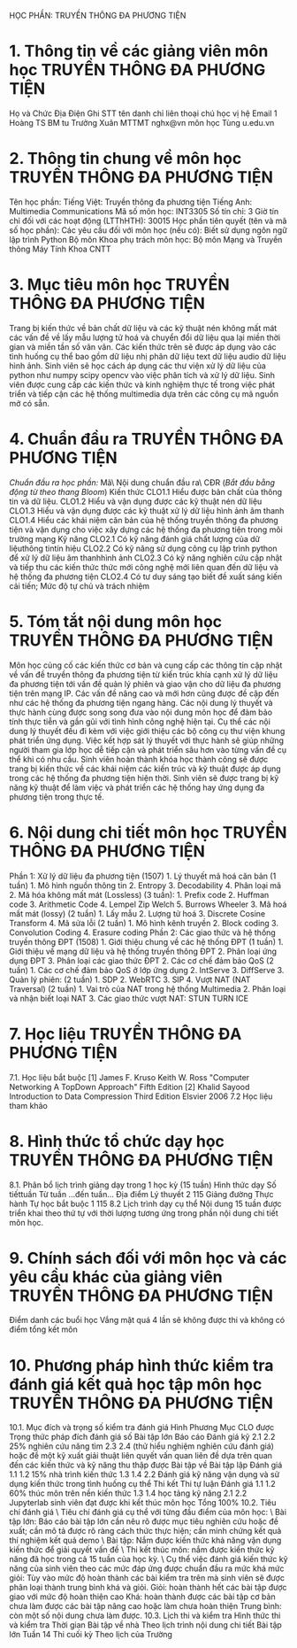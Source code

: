 HỌC PHẦN: TRUYỀN THÔNG ĐA PHƯƠNG TIỆN 
# 1. Thông tin về các giảng viên môn học TRUYỀN THÔNG ĐA PHƯƠNG TIỆN 
Họ và Chức Địa Điện Ghi STT tên danh chỉ liên thoại chú học vị hệ Email 1 Hoàng TS BM tu Trưởng Xuân MTTMT nghx\@vn môn học Tùng u.edu.vn 
# 2. Thông tin chung về môn học TRUYỀN THÔNG ĐA PHƯƠNG TIỆN 
Tên học phần: Tiếng Việt: Truyền thông đa phương tiện Tiếng Anh: Multimedia Communications Mã số môn học: INT3305 Số tín chỉ: 3 Giờ tín chỉ đối với các hoạt động (LTThHTH): 30015 Học phần tiên quyết (tên và mã số học phần): Các yêu cầu đối với môn học (nếu có): Biết sử dụng ngôn ngữ lập trình Python Bộ môn Khoa phụ trách môn học: Bộ môn Mạng và Truyền thông Máy Tính Khoa CNTT 
# 3. Mục tiêu môn học TRUYỀN THÔNG ĐA PHƯƠNG TIỆN 
Trang bị kiến thức về bản chất dữ liệu và các kỹ thuật nén không mất mát các vấn đề về lấy mẫu lượng tử hoá và chuyển đổi dữ liệu qua lại miền thời gian và miền tần số vân vân. Các kiến thức trên sẽ được áp dụng vào các tình huống cụ thể bao gồm dữ liệu nhị phân dữ liệu text dữ liệu audio dữ liệu hình ảnh. Sinh viên sẽ học cách áp dụng các thư viện xử lý dữ liệu của python như numpy scipy opencv vào việc phân tích và xử lý dữ liệu. Sinh viên được cung cấp các kiến thức và kinh nghiệm thực tế trong việc phát triển và tiếp cận các hệ thống multimedia dựa trên các công cụ mã nguồn mở có sẵn.
# 4. Chuẩn đầu ra TRUYỀN THÔNG ĐA PHƯƠNG TIỆN 
*Chuẩn đầu ra học phần:* Mã\ Nội dung chuẩn đầu ra\ CĐR (*Bắt đầu bằng động từ theo thang Bloom*) Kiến thức CLO1.1 Hiểu được bản chất của thông tin và dữ liệu. CLO1.2 Hiểu và vận dụng được các kỹ thuật nén dữ liệu CLO1.3 Hiểu và vận dụng được các kỹ thuật xử lý dữ liệu hình ảnh âm thanh CLO1.4 Hiểu các khái niệm căn bản của hệ thống truyền thông đa phương tiện và vận dụng cho việc xây dựng các hệ thống đa phương tiện trong môi trường mạng Kỹ năng CLO2.1 Có kỹ năng đánh giá chất lượng của dữ liệuthông tintín hiệu CLO2.2 Có kỹ năng sử dụng công cụ lập trình python để xử lý dữ liệu âm thanhhình ảnh CLO2.3 Có kỹ năng nghiên cứu cập nhật và tiếp thu các kiến thức thức mới công nghệ mới liên quan đến dữ liệu và hệ thống đa phương tiện CLO2.4 Có tư duy sáng tạo biết đề xuất sáng kiến cải tiến; Mức độ tự chủ và trách nhiệm
# 5. Tóm tắt nội dung môn học TRUYỀN THÔNG ĐA PHƯƠNG TIỆN 
Môn học củng cố các kiến thức cơ bản và cung cấp các thông tin cập nhật về vấn đề truyền thông đa phương tiện từ kiến trúc khía cạnh xử lý dữ liệu đa phương tiện tới vấn đề quản lý phiên và giao vận cho dữ liệu đa phương tiện trên mạng IP. Các vấn đề nâng cao và mới hơn cũng được đề cập đến như các hệ thống đa phương tiện ngang hàng. Các nội dung lý thuyết và thực hành cùng được song song đưa vào nội dung môn học để đảm bảo tính thực tiễn và gần gũi với tình hình công nghệ hiện tại. Cụ thể các nội dung lý thuyết đều đi kèm với việc giới thiệu các bộ công cụ thư viện khung phát triển ứng dụng. Việc kết hợp sát lý thuyết với thực hành sẽ giúp những người tham gia lớp học dễ tiếp cận và phát triển sâu hơn vào từng vấn đề cụ thể khi có nhu cầu. Sinh viên hoàn thành khóa học thành công sẽ được trang bị kiến thức về các khái niệm các kiến trúc và kỹ thuật được áp dụng trong các hệ thống đa phương tiện hiện thời. Sinh viên sẽ được trang bị kỹ năng kỹ thuật để làm việc và phát triển các hệ thống hay ứng dụng đa phương tiện trong thực tế.
# 6. Nội dung chi tiết môn học TRUYỀN THÔNG ĐA PHƯƠNG TIỆN 
Phần 1: Xử lý dữ liệu đa phương tiện (1507) 1. Lý thuyết mã hoá căn bản (1 tuần) 1. Mô hình nguồn thông tin 2. Entropy 3. Decodability 4. Phân loại mã 2. Mã hóa không mất mát (Lossless) (3 tuần): 1. Prefix code 2. Huffman code 3. Arithmetic Code 4. Lempel Zip Welch 5. Burrows Wheeler 3. Mã hoá mất mát (lossy) (2 tuần) 1. Lấy mẫu 2. Lượng tử hoá 3. Discrete Cosine Transform 4. Mã sửa lỗi (2 tuần) 1. Mô hình kênh truyền 2. Block coding 3. Convolution Coding 4. Erasure coding Phần 2: Các giao thức và hệ thống truyền thông ĐPT (1508) 1. Giới thiệu chung về các hệ thống ĐPT (1 tuần) 1. Giới thiệu về mạng dữ liệu và hệ thống truyền thông ĐPT 2. Phân loại ứng dụng ĐPT 3. Phân loại các giao thức ĐPT 2. Các cơ chế đảm bảo QoS (2 tuần) 1. Các cơ chế đảm bảo QoS ở lớp ứng dụng 2. IntServe 3. DiffServe 3. Quản lý phiên: (2 tuần) 1. SDP 2. WebRTC 3. SIP 4. Vượt NAT (NAT Traversal) (2 tuần) 1. Vai trò của NAT trong hệ thống Multimedia 2. Phân loại và nhận biết loại NAT 3. Các giao thức vượt NAT: STUN TURN ICE 
# 7. Học liệu TRUYỀN THÔNG ĐA PHƯƠNG TIỆN 
7.1. Học liệu bắt buộc \[1\] James F. Kruso Keith W. Ross "Computer Networking A TopDown
Approach" Fifth Edition \[2\] Khalid Sayood Introduction to Data Compression Third Edition
Elsvier 2006 7.2 Học liệu tham khảo 
# 8. Hình thức tổ chức dạy học TRUYỀN THÔNG ĐA PHƯƠNG TIỆN 
8.1. Phân bổ lịch trình giảng dạy trong 1 học kỳ (15 tuần) Hình thức dạy Số tiếttuần Từ tuần ...đến tuần... Địa điểm Lý thuyết 2 115 Giảng đường Thực hành Tự học bắt buộc 1 115 8.2 Lịch trình dạy cụ thể Nội dung 15 tuần được triển khai theo thứ tự với thời lượng tương ứng trong phần nội dung chi tiết môn học. 
# 9. Chính sách đối với môn học và các yêu cầu khác của giảng viên TRUYỀN THÔNG ĐA PHƯƠNG TIỆN 
Điểm danh các buổi học Vắng mặt quá 4 lần sẽ không được thi và không có điểm tổng kết môn 
# 10. Phương pháp hình thức kiểm tra đánh giá kết quả học tập môn học TRUYỀN THÔNG ĐA PHƯƠNG TIỆN 
10.1. Mục đích và trọng số kiểm tra đánh giá Hình Phương Mục CLO được Trọng thức pháp đích đánh giá số Bài tập lớn Báo cáo Đánh giá kỹ 2.1 2.2 25% nghiên cứu năng tìm 2.3 2.4 (thử hiểu nghiệm nghiên cứu đánh giá) hoặc đề một kỹ xuất giải thuật liên quyết vấn quan liên đề dựa trên quan đến các kiến thức và kỹ năng thu thập được Bài tập về Bài tập lập Đánh giá 1.1 1.2 15% nhà trình kiến thức 1.3 1.4 2.2 Đánh giá kỹ năng vận dụng và sử dụng kiến thức trong tình huống cụ thể Thi kết Thi tự luận Đánh giá 1.1 1.2 60% thúc môn trên nền kiến thức 1.3 1.4 học tảng kỹ năng 2.1 2.2 Jupyterlab sinh viên đạt được khi kết thúc môn học Tổng 100% 10.2. Tiêu chí đánh giá \ Tiêu chí đánh giá cụ thể với từng đầu điểm của môn học: \ Bài tập lớn: Báo cáo bài tập lớn cần nêu rõ được mục tiêu nghiên cứu hoặc đề xuất; cần mô tả được rõ ràng cách thức thực hiện; cần minh chứng kết quả thí nghiệm kết quả demo \ Bài tập: Nắm được kiến thức khả năng vận dụng kiến thức để giải quyết vấn đề \ Thi kết thúc môn: nắm được kiến thức kỹ năng đã học trong cả 15 tuần của học kỳ. \ Cụ thể việc đánh giá kiến thức kỹ năng của sinh viên theo các mức đáp ứng được chuẩn đầu ra mức khá mức giỏi: Tùy vào mức độ hoàn thành các bài kiểm tra trên mà sinh viên sẽ được phân loại thành trung bình khá và giỏi. Giỏi: hoàn thành hết các bài tập được giao với mức độ hoàn thiện cao Khá: hoàn thành được các bài tập cơ bản chưa làm được các bài tập nâng cao hoặc làm chưa hoàn thiện Trung bình: còn một số nội dung chưa làm được. 10.3. Lịch thi và kiểm tra Hình thức thi và kiểm tra Thời gian Bài tập về nhà Theo lịch trình nội dung chi tiết Bài tập lớn Tuần 14 Thi cuối kỳ Theo lịch của Trường
